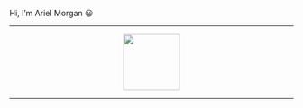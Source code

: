 Hi, I’m Ariel Morgan 😀

<hr/>

<!-- My Gif the Dragon Ball -->
<center>
  <image width="100px" src="https://github.com/morgan-ariel/morgan-ariel/blob/main/dragon-ball-gif.gif" />
</center>
    
<hr/>
    
<!---
Welcome to my personal repository! :)
--->
